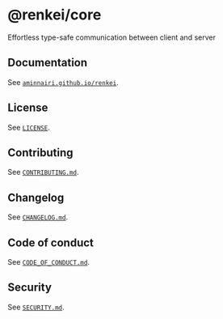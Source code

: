 # @renkei/core

Effortless type-safe communication between client and server

## Documentation

See [`aminnairi.github.io/renkei`](https://aminnairi.github.io/renkei).

## License

See [`LICENSE`](./LICENSE).

## Contributing

See [`CONTRIBUTING.md`](./CONTRIBUTING.md).

## Changelog

See [`CHANGELOG.md`](./CHANGELOG.md).

## Code of conduct

See [`CODE_OF_CONDUCT.md`](./CODE_OF_CONDUCT.md).

## Security

See [`SECURITY.md`](./SECURITY.md).